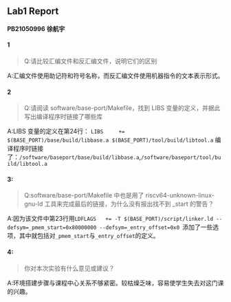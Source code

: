 ## Lab1 Report
**PB21050996**
**徐航宇**

#### 1
>Q:请比较汇编文件和反汇编文件，说明它们的区别

A:汇编文件使用助记符和符号名称，而反汇编文件使用机器指令的文本表示形式。


#### 2
>Q:请阅读 software/base-port/Makefile，找到 LIBS 变量的定义，并据此写出编译程序时链接了哪些库

A:LIBS 变量的定义在第24行：
`LIBS 	  += $(BASE_PORT)/base/build/libbase.a $(BASE_PORT)/tool/build/libtool.a`
编译程序时链接了：`/software/baseport/base/build/libbase.a`,`/software/baseport/tool/build/libtool.a`

#### 3:
>Q:software/base-port/Makefile 中也是用了 riscv64-unknown-linux-gnu-ld 工具来完成最后的链接，为什么没有报出找不到 _start 的警告？

A:因为该文件中第23行用`LDFLAGS   += -T $(BASE_PORT)/script/linker.ld --defsym=_pmem_start=0x80000000 --defsym=_entry_offset=0x0 `添加了一些选项，其中就包括对`_pmem_start`与`_entry_offset`的定义。

#### 4:
>你对本次实验有什么意见或建议？

A:环境搭建步骤与课程中心关系不够紧密。较枯燥乏味，容易使学生失去对这门课的兴趣。